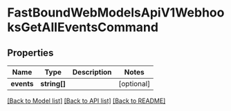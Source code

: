 # FastBoundWebModelsApiV1WebhooksGetAllEventsCommand

## Properties
Name | Type | Description | Notes
------------ | ------------- | ------------- | -------------
**events** | **string[]** |  | [optional] 

[[Back to Model list]](../../README.md#documentation-for-models) [[Back to API list]](../../README.md#documentation-for-api-endpoints) [[Back to README]](../../README.md)

